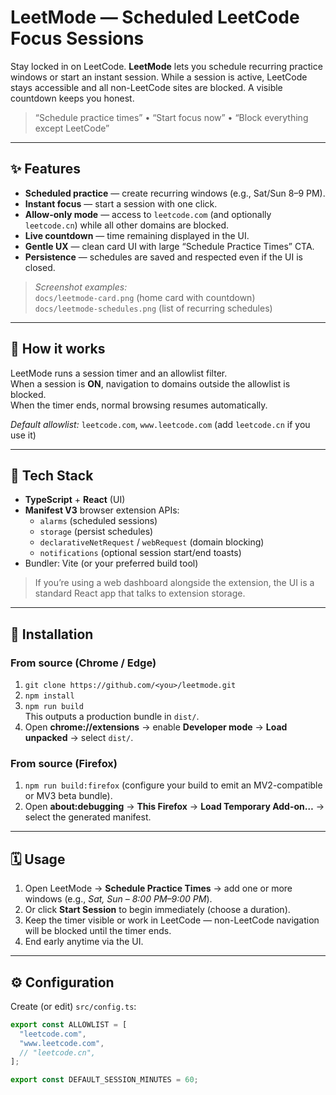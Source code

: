 # LeetMode — Scheduled LeetCode Focus Sessions

Stay locked in on LeetCode. **LeetMode** lets you schedule recurring practice windows or start an instant session. While a session is active, LeetCode stays accessible and all non-LeetCode sites are blocked. A visible countdown keeps you honest.

> “Schedule practice times” • “Start focus now” • “Block everything except LeetCode”

---

## ✨ Features

- **Scheduled practice** — create recurring windows (e.g., Sat/Sun 8–9 PM).
- **Instant focus** — start a session with one click.
- **Allow-only mode** — access to `leetcode.com` (and optionally `leetcode.cn`) while all other domains are blocked.
- **Live countdown** — time remaining displayed in the UI.
- **Gentle UX** — clean card UI with large “Schedule Practice Times” CTA.
- **Persistence** — schedules are saved and respected even if the UI is closed.

> _Screenshot examples:_  
> `docs/leetmode-card.png` (home card with countdown)  
> `docs/leetmode-schedules.png` (list of recurring schedules)

---

## 🔧 How it works

LeetMode runs a session timer and an allowlist filter.  
When a session is **ON**, navigation to domains outside the allowlist is blocked.  
When the timer ends, normal browsing resumes automatically.

_Default allowlist:_ `leetcode.com`, `www.leetcode.com` (add `leetcode.cn` if you use it)

---

## 🧰 Tech Stack

- **TypeScript** + **React** (UI)
- **Manifest V3** browser extension APIs:
  - `alarms` (scheduled sessions)
  - `storage` (persist schedules)
  - `declarativeNetRequest` / `webRequest` (domain blocking)
  - `notifications` (optional session start/end toasts)
- Bundler: Vite (or your preferred build tool)

> If you’re using a web dashboard alongside the extension, the UI is a standard React app that talks to extension storage.

---

## 🚀 Installation

### From source (Chrome / Edge)
1. `git clone https://github.com/<you>/leetmode.git`
2. `npm install`
3. `npm run build`  
   This outputs a production bundle in `dist/`.
4. Open **chrome://extensions** → enable **Developer mode** → **Load unpacked** → select `dist/`.

### From source (Firefox)
1. `npm run build:firefox` (configure your build to emit an MV2-compatible or MV3 beta bundle).
2. Open **about:debugging** → **This Firefox** → **Load Temporary Add-on…** → select the generated manifest.

---

## 🗓️ Usage

1. Open LeetMode → **Schedule Practice Times** → add one or more windows (e.g., _Sat, Sun – 8:00 PM–9:00 PM_).
2. Or click **Start Session** to begin immediately (choose a duration).
3. Keep the timer visible or work in LeetCode — non-LeetCode navigation will be blocked until the timer ends.
4. End early anytime via the UI.

---

## ⚙️ Configuration

Create (or edit) `src/config.ts`:

```ts
export const ALLOWLIST = [
  "leetcode.com",
  "www.leetcode.com",
  // "leetcode.cn",
];

export const DEFAULT_SESSION_MINUTES = 60;
